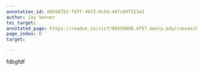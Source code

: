 ```yaml
---
annotation_id: d4556752-fd77-4972-9c5d-4d7c94f313a3
author: Jay Varner
tei_target: 
annotated_page: https://readux.io/iiif/09359080.4757.emory.edu/canvas/09359080.4757.emory.edu$1
page_index: 0
target: 

---
```

<p>fdbgfdf</p>